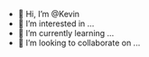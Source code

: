 - 👋 Hi, I’m @Kevin
- 👀 I’m interested in ...
- 🌱 I’m currently learning ...
- 💞️ I’m looking to collaborate on ...

<!---
Kevin4627/Kevin4627 is a ✨ special ✨ repository because its `README.md` (this file) appears on your GitHub profile.
You can click the Preview link to take a look at your changes.
--->
